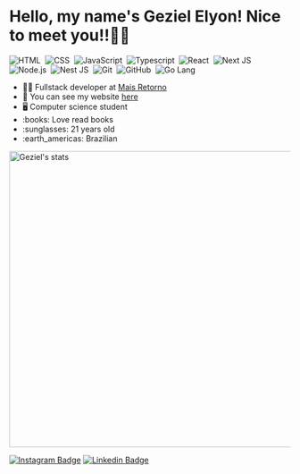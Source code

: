 <h1>Hello, my name's Geziel Elyon! Nice to meet you!!🤘🔥</h1>

![HTML](https://img.shields.io/badge/-HTML-000000?style=flat&logo=HTML5)&nbsp;
![CSS](https://img.shields.io/badge/-CSS-000000?style=flat&logo=CSS3&logoColor=1572B6)&nbsp;
![JavaScript](https://img.shields.io/badge/-JavaScript-000000?style=flat&logo=javascript)&nbsp;
![Typescript](https://img.shields.io/badge/-Typescript-000000?style=flat&logo=typescript)&nbsp;
![React](https://img.shields.io/badge/-React-000000?style=flat&logo=react)&nbsp;
![Next JS](https://img.shields.io/badge/-Next-000000?style=flat&logo=next.js)&nbsp;
![Node.js](https://img.shields.io/badge/-Node.js-000000?style=flat&logo=node.js)&nbsp;
![Nest JS](https://img.shields.io/badge/-nestjs-000000?style=flat&logo=nestjs&logoColor=red)&nbsp;
![Git](https://img.shields.io/badge/-Git-000000?style=flat&logo=git)&nbsp;
![GitHub](https://img.shields.io/badge/-GitHub-000000?style=flat&logo=github)&nbsp;
![Go Lang](https://img.shields.io/badge/-GoLang-000000?style=flat&logo=go)&nbsp;

<ul>
  <li>👨‍💻 Fullstack developer at <a target="_blank" href="https://maisretorno.com/">Mais Retorno</a></li>
  <li>💯 You can see my website <a target="_blank" href="https://gezielelyon.com">here</a></li>
  <li>🖥️ Computer science student</li>
  <li>:books: Love read books</li>
  <li>:sunglasses: 21 years old</li>
  <li>:earth_americas: Brazilian</li>
</ul>

<img width="530em" src="https://github-readme-stats.vercel.app/api?username=programador404&show_icons=true&theme=github_dark" alt="Geziel's stats"/>
  
[![Instagram Badge](https://img.shields.io/badge/-@gezielelyon-black?style=flat-square&labelColor=black&logo=instagram&logoColor=blue&link=https://instagram.com/gezielelyon)](https://instagram.com/gezielelyon) 
[![Linkedin Badge](https://img.shields.io/badge/-Geziel%20Elyon-black?style=flat-square&logo=Linkedin&logoColor=blue&link=https://www.linkedin.com/in/geziel-elyon-a0a1381a5/)](https://www.linkedin.com/in/geziel-elyon-a0a1381a5/)
